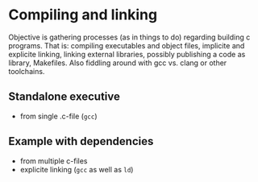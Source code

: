 # Compiling and linking

Objective is gathering processes (as in things to do) regarding building c programs. That is: compiling executables and object files, implicite and explicite linking, linking external libraries, possibly publishing a code as library, Makefiles. Also fiddling around with gcc vs. clang or other toolchains.

## Standalone executive

- from single .c-file (`gcc`)

## Example with dependencies

- from multiple c-files
- explicite linking (`gcc` as well as `ld`)

